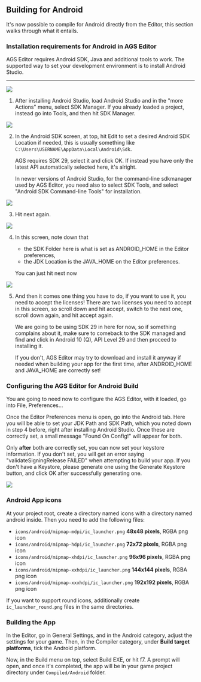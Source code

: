 ## Building for Android

It's now possible to compile for Android directly from the Editor, 
this section walks through what it entails.

### Installation requirements for Android in AGS Editor

AGS Editor requires Android SDK, Java and additional tools to work.
The supported way to set your development environment is to install Android Studio.

---

![](images/android_install_step01.png)

1. After installing Android Studio, load Android Studio and in the "more Actions" menu, 
select SDK Manager. If you already loaded a project, instead go into Tools, and then hit SDK Manager.

![](images/android_install_step02.png)

2. In the Android SDK screen, at top, hit Edit to set a desired Android SDK Location if needed, 
this is usually something like `C:\Users\USERNAME\AppData\Local\Android\Sdk`. 

   AGS requires SDK 29, select it and click OK. 
   If instead you have only the latest API automatically selected here, it's alright.
   
   In newer versions of Android Studio, for the command-line sdkmanager used by AGS Editor, you need
   also to select SDK Tools, and select "Android SDK Command-line Tools" for installation.

![](images/android_install_step03.png)

3. Hit next again.

![](images/android_install_step04.png)

4. In this screen, note down that  
   - the SDK Folder here is what is set as ANDROID_HOME in the Editor preferences, 
   - the JDK Location is the JAVA_HOME on the Editor preferences.
 
   You can just hit next now

![](images/android_install_step05.png)

5. And then it comes one thing you have to do, if you want to use it, you need to accept the licenses! 
   There are two licenses you need to accept in this screen, so scroll down and hit accept, 
   switch to the next one, scroll down again, and hit accept again.

   We are going to be using SDK 29 in here for now, so if something complains about it, 
   make sure to comeback to the SDK managed and find and click in Android 10 (Q), 
   API Level 29 and then proceed to installing it. 

   If you don't, AGS Editor may try to download and install it anyway if needed when 
   building your app for the first time, after ANDROID_HOME and JAVA_HOME are correctly set!

### Configuring the AGS Editor for Android Build

You are going to need now to configure the AGS Editor, with it loaded, go into File, Preferences...

Once the Editor Preferences menu is open, go into the Android tab. 
Here you will be able to set your JDK Path and SDK Path, which you noted down in step 4 before,
right after installing Android Studio. Once these are correctly set, 
a small message "Found On Config!" will appear for both.

Only **after** both are correctly set, you can now set your keystore information.
If you don't set, you will get an error saying "validateSigningRelease FAILED" when attempting to build your app.
If you don't have a Keystore, please generate one using the Generate Keystore button, 
and click OK after successfully generating one.

![](images/android_keystore_gen.png)

### Android App icons

At your project root, create a directory named icons with a directory named android inside.
Then you need to add the following files:

- `icons/android/mipmap-mdpi/ic_launcher.png` **48x48 pixels**, RGBA png icon
- `icons/android/mipmap-hdpi/ic_launcher.png` **72x72 pixels**, RGBA png icon
- `icons/android/mipmap-xhdpi/ic_launcher.png` **96x96 pixels**, RGBA png icon
- `icons/android/mipmap-xxhdpi/ic_launcher.png` **144x144 pixels**, RGBA png icon
- `icons/android/mipmap-xxxhdpi/ic_launcher.png` **192x192 pixels**, RGBA png icon

If you want to support round icons, additionally create `ic_launcher_round.png` files in the same directories.

### Building the App

In the Editor, go in General Settings, and in the Android category, adjust the settings for your game.
Then, in the Compiler category, under **Build target platforms**, tick the Android platform.

Now, in the Build menu on top, select Build EXE, or hit f7. 
A prompt will open, and once it's completed, the app will be in your game project directory under `Compiled/Android` folder.

